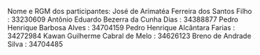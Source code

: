 Nome e RGM dos participantes:
José de Arimatéa Ferreira dos Santos Filho : 33230609
Antônio Eduardo Bezerra da Cunha Dias : 34388877
Pedro Henrique Barbosa Alves  : 34704159
Pedro Henrique Alcântara Farias  : 34272984
Kawan Guilherme Cabral de Melo : 34626123
Breno de Andrade Silva : 34704485
